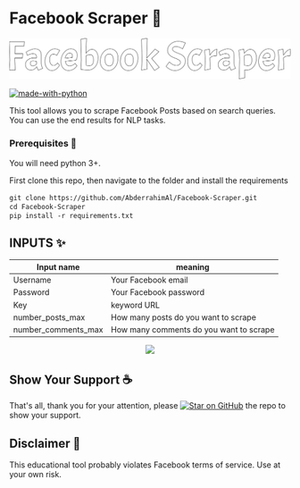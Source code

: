 # Facebook Scraper 🤖

![FB_Scraper](.github/header.svg)

[![made-with-python](https://img.shields.io/badge/Made%20with-Python-1f425f.svg)](https://www.python.org/)
 

This tool allows you to scrape Facebook Posts based on search queries. You can use the end results for NLP tasks.

### Prerequisites 🚀

You will need python 3+.

First clone this repo, then navigate to the folder and install the requirements

```
git clone https://github.com/AbderrahimAl/Facebook-Scraper.git
cd Facebook-Scraper
pip install -r requirements.txt
```

## INPUTS ✨

| Input name | meaning |
| --- | --- |
| Username | Your Facebook email |
| Password | Your Facebook password |
| Key | keyword URL |
| number_posts_max | How many posts do you want to scrape  |
| number_comments_max | How many comments do you want to scrape |

<p align="center">
<img src=".github/posts_urls demo.gif">
</p>

## Show Your Support ☕️
That's all, thank you for your attention, please [![Star on GitHub][github-star-badge]][github-star] the repo to show your support.

## Disclaimer 🚧
This educational tool probably violates Facebook terms of service. Use at your own risk.

[github-star-badge]: https://img.shields.io/github/stars/AbderrahimAl/Facebook-Scraper.svg?style=social
[github-star]: https://github.com/AbderrahimAl/Facebook-Scraper/stargazers
